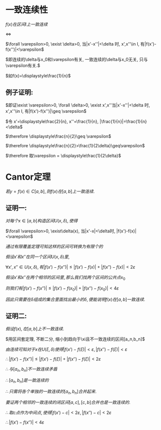 # 一致连续性

$f(x)在区间I上一致连续$

$\Leftrightarrow$

$\forall \varepsilon>0, \exist \delta>0, 当|x'-x''|<\delta 时, x',x''\in I, 有|f(x')-f(x'')|<\varepsilon$

$即连续的\delta与x_0和\varepsilon有关, 一致连续的\delta与x_0无关, 只与\varepsilon有关.$

$如f(x)=\displaystyle\frac{1}{n}$

## 例子证明:

$即证\exist \varepsilon>0, \forall \delta>0, \exist x',x''当|x'-x''|<\delta 时, x',x''\in I, 有|f(x')-f(x'')|\geq \varepsilon$

$令 x'=\displaystyle\frac{2}{n}, x''=\frac{1}{n}, |\frac{1}{n}|=\frac{1}{n}<\delta$

$\therefore \displaystyle\frac{n}{2}\geq \varepsilon$

$\therefore \displaystyle\frac{n}{2}>\frac{1}{2\delta}\geq\varepsilon$

$\therefore 取\varepsilon = \displaystyle\frac{1}{2\delta}$

# Cantor定理

$若y=f(x)\in C[a,b], 则f(x)在[a,b]上一致连续.$

## 证明一:

$对每个x\in [a,b]构造区间U(x,\delta), 使得$

$\forall \varepsilon>0, \exist\delta(x), 当|x'-x|<\delta时, |f(x')-f(x)|<\varepsilon$

$通过有限覆盖定理可知这样的区间可转换为有限个的$

$假设x'和x''在同一个区间U(x,\delta)里,$

$\forall x',x''\in U(x,\delta), 有|f(x')-f(x'')|\leq |f(x')-f(x)|+|f(x'')-f(x)|<2\varepsilon$

$假设x'和x''在两个相邻的区间里, 那么我们找两个区间的公共点x_0$

$则我们有|f(x')-f(x'')|\leq |f(x') - f(x_0)|+|f(x'')-f(x_0)|<4\varepsilon$

$因此只需要在\delta 组成的集合里面找出最小的\delta, 便能说明f(x)在[a,b]一致连续.$

## 证明二:

$假设f(x), 在[a, b]上不一致连续.$

$用区间套定理, 不断二分, 缩小到趋向于\xi且不一致连续的区间[a_n,b_n]$

$由连续可知对于x在U(\xi,\delta)使得|f(x')-f(\xi)|<\varepsilon,|f(x'')-f(\xi)|<\varepsilon$

$\therefore |f(x')-f(x'')|\leq |f(x')-f(\xi)|+|f(x'')-f(\xi)|<2\varepsilon$

$\therefore 与[a_n, b_n]不一致连续矛盾$

$\therefore [a_n, b_n]是一致连续的$

$\therefore 只需将各个单独的一致连续的[a_n, b_n]合并起来.$

$要证两个相邻的一致连续的闭区间[a,c],[c,b]合并也是一致连续的.$

$\therefore 取c点作为中间点, 使得|f(x')-c|<2\varepsilon,|f(x'')-c|<2\varepsilon$

$\therefore |f(x')-f(x'')|<4\varepsilon$